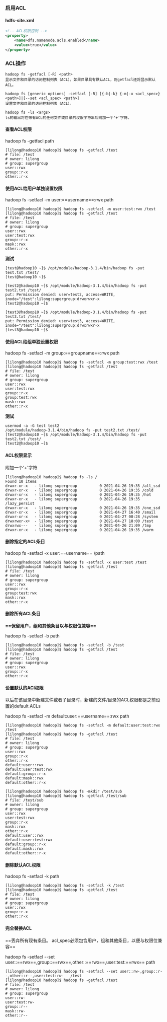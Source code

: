 

### 启用ACL

#### hdfs-site.xml

```xml
<!-- ACL权限控制 -->
<property>
    <name>dfs.namenode.acls.enabled</name>
    <value>true</value>
</property>
```



### ACL操作

```shell
hadoop fs -getfacl [-R] <path>
显示文件和目录的访问控制列表（ACL）。如果目录具有默认ACL，则getfacl还将显示默认ACL。

hadoop fs [generic options] -setfacl [-R] [{-b|-k} {-m|-x <acl_spec>} <path>]|[--set <acl_spec> <path>]
设置文件和目录的访问控制列表（ACL）。

hadoop fs -ls <args>
ls的输出将在带有ACL的任何文件或目录的权限字符串后附加一个'+'字符。
```



#### 查看ACL权限

hadoop fs -getfacl path

```shell
[lilong@hadoop10 hadoop]$ hadoop fs -getfacl /test
# file: /test
# owner: lilong
# group: supergroup
user::rwx
group::r-x
other::r-x
```



#### 使用ACL给用户单独设置权限       

hadoop fs -setfacl -m user:==username==:rwx path

```shell
[lilong@hadoop10 hadoop]$ hadoop fs -setfacl -m user:test:rwx /test
[lilong@hadoop10 hadoop]$ hadoop fs -getfacl /test
# file: /test
# owner: lilong
# group: supergroup
user::rwx
user:test:rwx
group::r-x
mask::rwx
other::r-x
```

**测试**

```shell
[test@hadoop10 ~]$ /opt/module/hadoop-3.1.4/bin/hadoop fs -put test.txt /test/
[test@hadoop10 ~]$ 

[test2@hadoop10 ~]$ /opt/module/hadoop-3.1.4/bin/hadoop fs -put test2.txt /test/
put: Permission denied: user=test2, access=WRITE, inode="/test":lilong:supergroup:drwxrwxr-x
[test2@hadoop10 ~]$ 

[test3@hadoop10 ~]$ /opt/module/hadoop-3.1.4/bin/hadoop fs -put test3.txt /test/
put: Permission denied: user=test3, access=WRITE, inode="/test":lilong:supergroup:drwxrwxr-x
[test3@hadoop10 ~]$ 
```



#### 使用ACL给组单独设置权限   

hadoop fs -setfacl -m group:==groupname==:rwx path

```shell
[lilong@hadoop10 hadoop]$ hadoop fs -setfacl -m group:test:rwx /test
[lilong@hadoop10 hadoop]$ hadoop fs -getfacl /test
# file: /test
# owner: lilong
# group: supergroup
user::rwx
user:test:rwx
group::r-x
group:test:rwx
mask::rwx
other::r-x
```

**测试**

```shell
usermod -a -G test test2
/opt/module/hadoop-3.1.4/bin/hadoop fs -put test2.txt /test/
[test2@hadoop10 ~]$ /opt/module/hadoop-3.1.4/bin/hadoop fs -put test2.txt /test/
[test2@hadoop10 ~]$ 
```



#### ACL权限显示 

附加一个'+'字符

```shell
[lilong@hadoop10 hadoop]$ hadoop fs -ls /
Found 10 items
drwxr-xr-x   - lilong supergroup          0 2021-04-26 19:35 /all_ssd
drwxr-xr-x   - lilong supergroup          0 2021-04-26 19:35 /cold
drwxr-xr-x   - lilong supergroup          0 2021-04-26 19:35 /hot
drwxr-xr-x   - lilong supergroup          0 2021-04-26 19:35 /lazy_persist
drwxr-xr-x   - lilong supergroup          0 2021-04-26 19:35 /one_ssd
drwxr-xr-x   - lilong supergroup          0 2021-04-27 16:40 /smail
drwxr-xr-x   - lilong supergroup          0 2021-04-27 00:28 /system
drwxrwxr-x+  - lilong supergroup          0 2021-04-27 18:00 /test
drwxrwx---   - lilong supergroup          0 2021-04-26 21:09 /tmp
drwxr-xr-x   - lilong supergroup          0 2021-04-26 19:35 /warm
```



#### 删除指定的ACL条目

hadoop fs -setfacl -x user:==username== /path

```shell
[lilong@hadoop10 hadoop]$ hadoop fs -setfacl -x user:test /test
[lilong@hadoop10 hadoop]$ hadoop fs -getfacl /test
# file: /test
# owner: lilong
# group: supergroup
user::rwx
group::r-x
group:test:rwx
mask::rwx
other::r-x
```



#### 删除所有ACL条目

**==保留用户，组和其他条目以与权限位兼容==**

hadoop fs -setfacl -b path

```shell
[lilong@hadoop10 hadoop]$ hadoop fs -setfacl -b /test
[lilong@hadoop10 hadoop]$ hadoop fs -getfacl /test
# file: /test
# owner: lilong
# group: supergroup
user::rwx
group::r-x
other::r-x
```



#### 设置默认的ACl权限

以后在该目录中新建文件或者子目录时，新建的文件/目录的ACL权限都是之前设置的default ACLs

hadoop fs -setfacl -m default:user:==username==:rwx path

```shell
[lilong@hadoop10 hadoop]$ hadoop fs -setfacl -m default:user:test:rwx /test
[lilong@hadoop10 hadoop]$ hadoop fs -getfacl /test
# file: /test
# owner: lilong
# group: supergroup
user::rwx
group::r-x
other::r-x
default:user::rwx
default:user:test:rwx
default:group::r-x
default:mask::rwx
default:other::r-x
```

```shell
[lilong@hadoop10 hadoop]$ hadoop fs -mkdir /test/sub
[lilong@hadoop10 hadoop]$ hadoop fs -getfacl /test/sub
# file: /test/sub
# owner: lilong
# group: supergroup
user::rwx
user:test:rwx
group::r-x
mask::rwx
other::r-x
default:user::rwx
default:user:test:rwx
default:group::r-x
default:mask::rwx
default:other::r-x
```



#### 删除默认ACL权限

hadoop fs -setfacl -k path

```shell
[lilong@hadoop10 hadoop]$ hadoop fs -setfacl -k /test
[lilong@hadoop10 hadoop]$ hadoop fs -getfacl /test
# file: /test
# owner: lilong
# group: supergroup
user::rwx
group::r-x
other::r-x
```



#### 完全替换ACL

==丢弃所有现有条目。 acl_spec必须包含用户，组和其他条目，以便与权限位兼容==

hadoop fs -setfacl --set user::==rwx==,group::==rwx==,other::==rwx==,user:test:==rwx==  path

```shell
[lilong@hadoop10 hadoop]$ hadoop fs -setfacl --set user::rw-,group::r--,other::r--,user:test:rw-   /test
[lilong@hadoop10 hadoop]$ hadoop fs -getfacl /test
# file: /test
# owner: lilong
# group: supergroup
user::rw-
user:test:rw-
group::r--
mask::rw-
other::r--
```